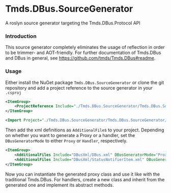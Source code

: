 # Tmds.DBus.SourceGenerator
A roslyn source generator targeting the Tmds.DBus.Protocol API

### Introduction
This source generator completely eliminates the usage of reflection in order to be trimmer- and AOT-friendly.
For further documentation of Tmds.DBus and DBus in general, see https://github.com/tmds/Tmds.DBus#readme.

### Usage
Either install the NuGet package `Tmds.DBus.SourceGenerator` or clone the git repository and add a project reference to the source generator in your `.csproj`

```xml
<ItemGroup>
    <ProjectReference Include="./Tmds.DBus.SourceGenerator/Tmds.DBus.SourceGenerator/Tmds.DBus.SourceGenerator.csproj" OutputItemType="Analyzer" ReferenceOutputAssembly="false" />
</ItemGroup>

<Import Project="./Tmds.DBus.SourceGenerator/Tmds.DBus.SourceGenerator/Tmds.DBus.SourceGenerator.props" />
```

Then add the xml definitions as `AdditionalFile`s to your project.
Depending on whether you want to generate a Proxy or a handler, set the `DBusGeneratorMode` to either `Proxy` or `Handler`, respectively.

```xml
<ItemGroup>
    <AdditionalFiles Include="DBusXml/DBus.xml" DBusGeneratorMode="Proxy" />
    <AdditionalFiles Include="DBusXml/StatusNotifierItem.xml" DBusGeneratorMode="Handler" />
</ItemGroup>
```

Now you can instantiate the generated proxy class and use it like with the traditional Tmds.DBus.
For handlers, create a new class and inherit from the generated one and implement its abstract methods.
